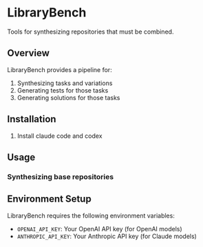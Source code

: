 # LibraryBench

Tools for synthesizing repositories that must be combined.

## Overview

LibraryBench provides a pipeline for:

1. Synthesizing tasks and variations
2. Generating tests for those tasks
3. Generating solutions for those tasks

## Installation
1. Install claude code and codex

## Usage
### Synthesizing base repositories

## Environment Setup

LibraryBench requires the following environment variables:

- `OPENAI_API_KEY`: Your OpenAI API key (for OpenAI models)
- `ANTHROPIC_API_KEY`: Your Anthropic API key (for Claude models)

